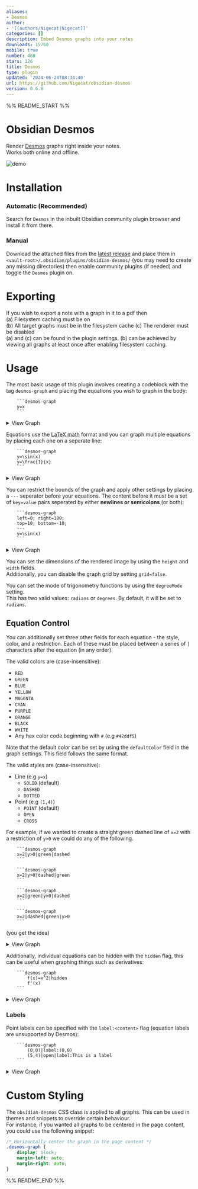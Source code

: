 ```yaml
---
aliases:
- Desmos
author:
- '[[authors/Nigecat|Nigecat]]'
categories: []
description: Embed Desmos graphs into your notes
downloads: 15760
mobile: true
number: 468
stars: 126
title: Desmos
type: plugin
updated: '2024-06-24T08:34:40'
url: https://github.com/Nigecat/obsidian-desmos
version: 0.6.8
---
```


%% README_START %%

# Obsidian Desmos

Render [Desmos](https://www.desmos.com/calculator) graphs right inside your notes.  
Works both online and offline.

![demo](https://user-images.githubusercontent.com/48661288/159597221-afc18198-5a3f-4a58-a6b2-a3a552a92a7f.png)

# Installation

### Automatic (Recommended)
Search for `Desmos` in the inbuilt Obsidian community plugin browser and install it from there.

### Manual
Download the attached files from the [latest release](https://github.com/Nigecat/obsidian-desmos/releases/latest) and place them in `<vault-root>/.obsidian/plugins/obsidian-desmos/` (you may need to create any missing directories) then enable community plugins (if needed) and toggle the `Desmos` plugin on.

# Exporting

If you wish to export a note with a graph in it to a pdf then   
(a) Filesystem caching must be on  
(b) All target graphs must be in the filesystem cache
(c) The renderer must be disabled  
(a) and (c) can be found in the plugin settings. (b) can be achieved by viewing all graphs at least once after enabling filesystem caching.

# Usage

The most basic usage of this plugin involves creating a codeblock with the tag `desmos-graph` and placing the equations you wish to graph in the body:

````
    ```desmos-graph
    y=x
    ```
````
<details>
  <summary>View Graph</summary>

  ![linear](https://user-images.githubusercontent.com/48661288/158956700-96525ec7-20bb-4da6-9314-106a6c43eced.png)
</details>

Equations use the [LaTeX math](https://en.wikibooks.org/wiki/LaTeX/Mathematics) format and you can graph multiple equations by placing each one on a seperate line:

````
    ```desmos-graph
    y=\sin(x)
    y=\frac{1}{x}
    ```
````
<details>
  <summary>View Graph</summary>

  ![latex](https://user-images.githubusercontent.com/48661288/158957163-2b561a94-08b0-40fa-b725-0e8957bd696c.png)
</details>

You can restrict the bounds of the graph and apply other settings by placing a `---` seperator before your equations. The content before it must be a set of `key=value` pairs seperated by either **newlines or semicolons** (or both):

````
    ```desmos-graph
    left=0; right=100;
    top=10; bottom=-10;
    ---
    y=\sin(x)
    ```
````
<details>
  <summary>View Graph</summary>

  ![restriction](https://user-images.githubusercontent.com/48661288/158957249-eb3f063e-e4c4-4d50-9935-d4fb95fd2336.png)
</details>

You can set the dimensions of the rendered image by using the `height` and `width` fields.  
Additionally, you can disable the graph grid by setting `grid=false`.

You can set the mode of trigonometry functions by using the `degreeMode` setting.  
This has two valid values: `radians` or `degrees`. By default, it will be set to `radians`.

## Equation Control

You can additionally set three other fields for each equation - the style, color, and a restriction.
Each of these must be placed between a series of `|` characters after the equation (in any order).

The valid colors are (case-insensitive):
 - `RED`
 - `GREEN`
 - `BLUE`
 - `YELLOW`
 - `MAGENTA`
 - `CYAN`
 - `PURPLE`
 - `ORANGE`
 - `BLACK`
 - `WHITE`
 - Any hex color code beginning with `#` (e.g `#42ddf5`)  

Note that the default color can be set by using the `defaultColor` field in the graph settings. This field follows the same format.

The valid styles are (case-insensitive):
 - Line (e.g `y=x`)
    - `SOLID` (default)
    - `DASHED`
    - `DOTTED`
 - Point (e.g `(1,4)`)
    - `POINT` (default)
    - `OPEN`
    - `CROSS`

For example, if we wanted to create a straight green dashed line of `x=2` with a restriction of `y>0` we could do any of the following.
````
    ```desmos-graph
    x=2|y>0|green|dashed
    ```
````
````
    ```desmos-graph
    x=2|y>0|dashed|green
    ```
````
````
    ```desmos-graph
    x=2|green|y>0|dashed
    ```
````
````
    ```desmos-graph
    x=2|dashed|green|y>0
    ```
````
(you get the idea)  
<details>
  <summary>View Graph</summary>

  ![equation-control](https://user-images.githubusercontent.com/48661288/158956490-9d4eaf54-4ae6-4b1c-9f49-18e3eb456650.png)  
</details>

Additionally, individual equations can be hidden with the `hidden` flag, this can be useful when graphing things such as derivatives:
````
    ```desmos-graph
        f(x)=x^2|hidden
        f'(x)
    ```
````
<details>
  <summary>View Graph</summary>

  ![hidden](https://user-images.githubusercontent.com/48661288/161505291-9a28618a-d14e-48ec-9d5e-14b7235db733.png)
</details>

### Labels

Point labels can be specified with the `label:<content>` flag (equation labels are unsupported by Desmos):  
````
    ```desmos-graph
        (0,0)|label:(0,0)
        (5,4)|open|label:This is a label
    ```
````
<details>
  <summary>View Graph</summary>

  ![label](https://user-images.githubusercontent.com/48661288/163488878-a1d8daeb-8ac6-41e7-9a6c-899b0a7f3c5f.svg)
</details>

# Custom Styling
The `obsidian-desmos` CSS class is applied to all graphs. This can be used in themes and snippets to override certain behaviour.  
For instance, if you wanted all graphs to be centered in the page content, you could use the following snippet:
```css
/* Horizontally center the graph in the page content */
.desmos-graph {
    display: block;
    margin-left: auto;
    margin-right: auto;
}
```


%% README_END %%
